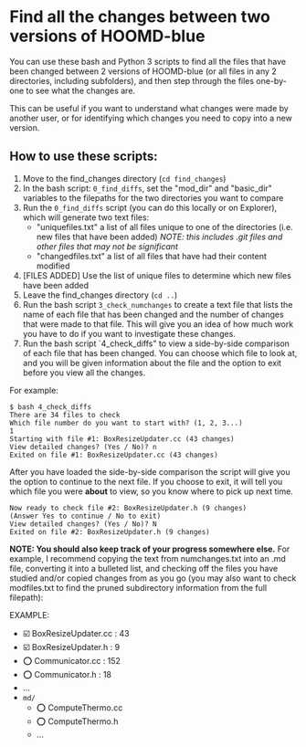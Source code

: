 # Find all the changes between two versions of HOOMD-blue

You can use these bash and Python 3 scripts to find all the files that have been changed between 2 versions of HOOMD-blue (or all files in any 2 directories, including subfolders), and then step through the files one-by-one to see what the changes are.

This can be useful if you want to understand what changes were made by another user, or for identifying which changes you need to copy into a new version.
<br>

## How to use these scripts:

1. Move to the find_changes directory (`cd find_changes`)
2. In the bash script: `0_find_diffs`, set the "mod_dir" and "basic_dir" variables to the filepaths for the two directories you want to compare
3. Run the `0_find_diffs` script (you can do this locally or on Explorer), which will generate two text files: 
	- "uniquefiles.txt" a list of all files unique to one of the directories (i.e. new files that have been added) *NOTE: this includes .git files and other files that may not be significant*
	- "changedfiles.txt" a list of all files that have had their content modified 
4. [FILES ADDED] Use the list of unique files to determine which new files have been added
5. Leave the find_changes directory (`cd ..`)
6. Run the bash script `3_check_numchanges` to create a text file that lists the name of each file that has been changed and the number of changes that were made to that file. This will give you an idea of how much work you have to do if you want to investigate these changes.
7. Run the bash script `4_check_diffs" to view a side-by-side comparison of each file that has been changed. You can choose which file to look at, and you will be given information about the file and the option to exit before you view all the changes.

For example:
```
$ bash 4_check_diffs 
There are 34 files to check
Which file number do you want to start with? (1, 2, 3...)
1
Starting with file #1: BoxResizeUpdater.cc (43 changes)
View detailed changes? (Yes / No)? n
Exited on file #1: BoxResizeUpdater.cc (43 changes)
```

After you have loaded the side-by-side comparison the script will give you the option to continue to the next file. If you choose to exit, it will tell you which file you were **about** to view, so you know where to pick up next time.

```
Now ready to check file #2: BoxResizeUpdater.h (9 changes)
(Answer Yes to continue / No to exit)
View detailed changes? (Yes / No)? N
Exited on file #2: BoxResizeUpdater.h (9 changes)
```

**NOTE: You should also keep track of your progress somewhere else.** For example, I recommend copying the text from numchanges.txt into an .md file, converting it into a bulleted list, and checking off the files you have studied and/or copied changes from as you go (you may also want to check modfiles.txt to find the pruned subdirectory information from the full filepath):

EXAMPLE:
* :ballot_box_with_check: BoxResizeUpdater.cc : 43
* :ballot_box_with_check: BoxResizeUpdater.h : 9
* :o: Communicator.cc : 152
* :o: Communicator.h : 18
* ...
* `md/`
	* :o: ComputeThermo.cc
	* :o: ComputeThermo.h
	* ...
